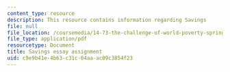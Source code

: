 ```yaml
---
content_type: resource
description: This resource contains information regarding Savings
file: null
file_location: /coursemedia/14-73-the-challenge-of-world-poverty-spring-2011/c9e9b41e4b63c31c04aaac09c3854f23_MIT14_73S11_savings.pdf
file_type: application/pdf
resourcetype: Document
title: Savings essay assignment
uid: c9e9b41e-4b63-c31c-04aa-ac09c3854f23
---
```

